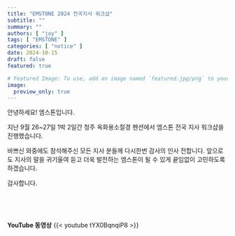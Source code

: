 ```yaml
---
title: "EMSTONE 2024 전국지사 워크샵"
subtitle: ""
summary: ""
authors: [ "joy" ]
tags: [ "EMSTONE" ]
categories: [ "notice" ]
date: 2024-10-15
draft: false
featured: true

# Featured Image: To use, add an image named `featured.jpg/png` to your page's folder.
image:
  preview_only: true
---
```


안녕하세요! 엠스톤입니다.


지난 9월 26~27일 1박 2일간 청주 옥화용소절경 펜션에서 엠스톤 전국 지사 워크샵을 진행했습니다. 

바쁘신 와중에도 참석해주신 모든 지사 분들께 다시한번 감사의 인사 전합니다.
앞으로도 지사의 말을 귀기울여 듣고 더욱 발전하는 엠스톤이 될 수 있게 끝임없이 고민하도록 하겠습니다.

감사합니다.

&nbsp;

&nbsp;

**YouTube 동영상**
{{< youtube tYX0BqnqiP8 >}}
